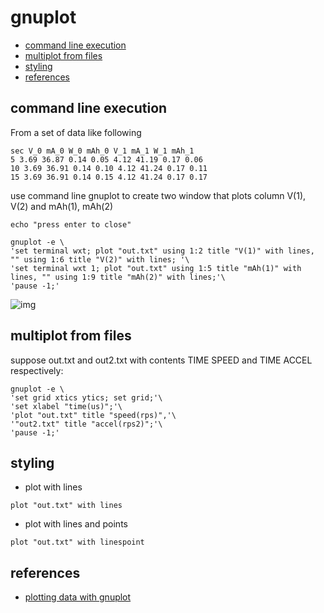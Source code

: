 # gnuplot

<!-- TOC -->
* [command line execution](#command-line-execution)
* [multiplot from files](#multiplot-from-files)
* [styling](#styling)
* [references](#references)
<!-- TOCEND -->

## command line execution

From a set of data like following

```
sec V_0 mA_0 W_0 mAh_0 V_1 mA_1 W_1 mAh_1 
5 3.69 36.87 0.14 0.05 4.12 41.19 0.17 0.06 
10 3.69 36.91 0.14 0.10 4.12 41.24 0.17 0.11 
15 3.69 36.91 0.14 0.15 4.12 41.24 0.17 0.17 
```

use command line gnuplot to create two window that plots column V(1), V(2) and mAh(1), mAh(2)

```
echo "press enter to close"

gnuplot -e \
'set terminal wxt; plot "out.txt" using 1:2 title "V(1)" with lines, "" using 1:6 title "V(2)" with lines; '\
'set terminal wxt 1; plot "out.txt" using 1:5 title "mAh(1)" with lines, "" using 1:9 title "mAh(2)" with lines;'\
'pause -1;'
```

![img](/_files/gnuplot-sample.png)

## multiplot from files

suppose out.txt and out2.txt with contents TIME SPEED and TIME ACCEL respectively:

```
gnuplot -e \
'set grid xtics ytics; set grid;'\
'set xlabel "time(us)";'\
'plot "out.txt" title "speed(rps)",'\
'"out2.txt" title "accel(rps2)";'\
'pause -1;'
```

## styling

- plot with lines

```
plot "out.txt" with lines
```


- plot with lines and points

```
plot "out.txt" with linespoint
```

## references

- [plotting data with gnuplot](https://www.cs.hmc.edu/%7Evrable/gnuplot/using-gnuplot.html)
